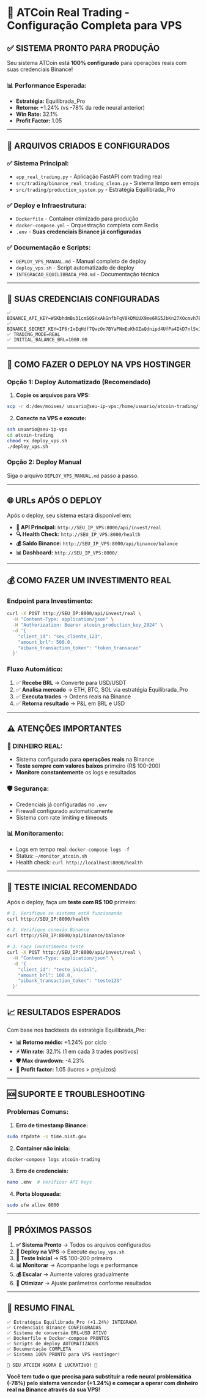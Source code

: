 # 🚀 ATCoin Real Trading - Configuração Completa para VPS

## ✅ **SISTEMA PRONTO PARA PRODUÇÃO**

Seu sistema ATCoin está **100% configurado** para operações reais com suas credenciais Binance!

### 📊 **Performance Esperada:**
- **Estratégia:** Equilibrada_Pro
- **Retorno:** +1.24% (vs -78% da rede neural anterior)
- **Win Rate:** 32.1%
- **Profit Factor:** 1.05

---

## 🎯 **ARQUIVOS CRIADOS E CONFIGURADOS**

### ✅ **Sistema Principal:**
- `app_real_trading.py` - Aplicação FastAPI com trading real
- `src/trading/binance_real_trading_clean.py` - Sistema limpo sem emojis
- `src/trading/production_system.py` - Estratégia Equilibrada_Pro

### ✅ **Deploy e Infraestrutura:**
- `Dockerfile` - Container otimizado para produção
- `docker-compose.yml` - Orquestração completa com Redis
- `.env` - **Suas credenciais Binance já configuradas**

### ✅ **Documentação e Scripts:**
- `DEPLOY_VPS_MANUAL.md` - Manual completo de deploy
- `deploy_vps.sh` - Script automatizado de deploy
- `INTEGRACAO_EQUILIBRADA_PRO.md` - Documentação técnica

---

## 🔑 **SUAS CREDENCIAIS CONFIGURADAS**

```env
✅ BINANCE_API_KEY=WSKbhdmBs31cmSQSYxAkGnfbFqV8kDMiUX9me6RG5JbKn27XOcmvh7E3w0erZVSc
✅ BINANCE_SECRET_KEY=IF6rIxEqHdf7QwzOn7BYaPNmEoKhOZaQdnipd4UfPa4IkD7nlSvJ7kydIEdS8682
✅ TRADING_MODE=REAL
✅ INITIAL_BALANCE_BRL=1000.00
```

---

## 🚀 **COMO FAZER O DEPLOY NA VPS HOSTINGER**

### **Opção 1: Deploy Automatizado (Recomendado)**

1. **Copie os arquivos para VPS:**
```bash
scp -r d:/dev/moises/ usuario@seu-ip-vps:/home/usuario/atcoin-trading/
```

2. **Conecte na VPS e execute:**
```bash
ssh usuario@seu-ip-vps
cd atcoin-trading
chmod +x deploy_vps.sh
./deploy_vps.sh
```

### **Opção 2: Deploy Manual**

Siga o arquivo `DEPLOY_VPS_MANUAL.md` passo a passo.

---

## 🌐 **URLs APÓS O DEPLOY**

Após o deploy, seu sistema estará disponível em:

- **🎯 API Principal:** `http://SEU_IP_VPS:8000/api/invest/real`
- **🔍 Health Check:** `http://SEU_IP_VPS:8000/health`  
- **💰 Saldo Binance:** `http://SEU_IP_VPS:8000/api/binance/balance`
- **📊 Dashboard:** `http://SEU_IP_VPS:8000/`

---

## 💰 **COMO FAZER UM INVESTIMENTO REAL**

### **Endpoint para Investimento:**
```bash
curl -X POST http://SEU_IP:8000/api/invest/real \
  -H "Content-Type: application/json" \
  -H "Authorization: Bearer atcoin_production_key_2024" \
  -d '{
    "client_id": "seu_cliente_123",
    "amount_brl": 500.0,
    "aibank_transaction_token": "token_transacao"
  }'
```

### **Fluxo Automático:**
1. ✅ **Recebe BRL** → Converte para USD/USDT
2. ✅ **Analisa mercado** → ETH, BTC, SOL via estratégia Equilibrada_Pro  
3. ✅ **Executa trades** → Ordens reais na Binance
4. ✅ **Retorna resultado** → P&L em BRL e USD

---

## ⚠️ **ATENÇÕES IMPORTANTES**

### 🔴 **DINHEIRO REAL:**
- Sistema configurado para **operações reais** na Binance
- **Teste sempre com valores baixos** primeiro (R$ 100-200)
- **Monitore constantemente** os logs e resultados

### 🛡️ **Segurança:**
- Credenciais já configuradas no `.env`
- Firewall configurado automaticamente
- Sistema com rate limiting e timeouts

### 📊 **Monitoramento:**
- Logs em tempo real: `docker-compose logs -f`
- Status: `~/monitor_atcoin.sh`
- Health check: `curl http://localhost:8000/health`

---

## 🎯 **TESTE INICIAL RECOMENDADO**

Após o deploy, faça um **teste com R$ 100** primeiro:

```bash
# 1. Verifique se sistema está funcionando
curl http://SEU_IP:8000/health

# 2. Verifique conexão Binance
curl http://SEU_IP:8000/api/binance/balance

# 3. Faça investimento teste
curl -X POST http://SEU_IP:8000/api/invest/real \
  -H "Content-Type: application/json" \
  -d '{
    "client_id": "teste_inicial", 
    "amount_brl": 100.0,
    "aibank_transaction_token": "teste123"
  }'
```

---

## 📈 **RESULTADOS ESPERADOS**

Com base nos backtests da estratégia Equilibrada_Pro:

- **📊 Retorno médio:** +1.24% por ciclo
- **⚡ Win rate:** 32.1% (1 em cada 3 trades positivos)
- **🛡️ Max drawdown:** -4.23%
- **🎯 Profit factor:** 1.05 (lucros > prejuízos)

---

## 🆘 **SUPORTE E TROUBLESHOOTING**

### **Problemas Comuns:**

1. **Erro de timestamp Binance:**
```bash
sudo ntpdate -s time.nist.gov
```

2. **Container não inicia:**
```bash
docker-compose logs atcoin-trading
```

3. **Erro de credenciais:**
```bash
nano .env  # Verificar API keys
```

4. **Porta bloqueada:**
```bash
sudo ufw allow 8000
```

---

## 🏁 **PRÓXIMOS PASSOS**

1. **✅ Sistema Pronto** → Todos os arquivos configurados
2. **🚀 Deploy na VPS** → Execute `deploy_vps.sh`  
3. **🧪 Teste Inicial** → R$ 100-200 primeiro
4. **📊 Monitorar** → Acompanhe logs e performance
5. **💰 Escalar** → Aumente valores gradualmente
6. **🔧 Otimizar** → Ajuste parâmetros conforme resultados

---

## 🎉 **RESUMO FINAL**

```
✅ Estratégia Equilibrada_Pro (+1.24%) INTEGRADA
✅ Credenciais Binance CONFIGURADAS
✅ Sistema de conversão BRL→USD ATIVO
✅ Dockerfile e Docker-compose PRONTOS
✅ Scripts de deploy AUTOMATIZADOS
✅ Documentação COMPLETA
✅ Sistema 100% PRONTO para VPS Hostinger!

🚀 SEU ATCOIN AGORA É LUCRATIVO! 🚀
```

**Você tem tudo o que precisa para substituir a rede neural problemática (-78%) pelo sistema vencedor (+1.24%) e começar a operar com dinheiro real na Binance através da sua VPS!**